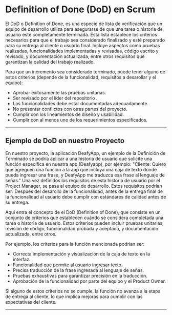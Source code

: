 
# Definition of Done (DoD) en Scrum
El DoD o Definition of Done, es una especie de lista de verificación que un equipo de desarrollo utiliza para asegurarse de que una tarea o historia de usuario esté completamente terminada. Esta lista establece los criterios necesarios para que el trabajo sea considerado finalizado y esté preparado para su entrega al cliente o usuario final. Incluye aspectos como pruebas realizadas, funcionalidades implementadas y revisadas, código escrito y revisado, y documentación actualizada, entre otros requisitos que garantizan la calidad del trabajo realizado.

Para que un incremento sea considerado terminado, puede tener alguno de estos criterios (depende de la funcionalidad, requisitos a desarollar y el equipo):

+ Aprobar exitosamente las pruebas unitarias.
+ Ser revisado por el líder del repositorio .
+ Las funcionalidades debe estar documentadas adecuadamente.
+ No presentar conflictos con otras partes del proyecto.
+ Cumplir con los lineamientos de diseño y usabilidad.
+ Cumplir con al menos uno de los requerimientos especificados.
  
---

## Ejemplo de DoD en nuestro Proyecto

En nuestro proyecto, la aplicación DeafyApp, un ejemplo de la Definición de Terminado se podría aplicar a una historia de usuario que solicite una función específica en nuestra app (Deafyapp), por ejemplo:
"Cliente: Quiero que agreguen una función a la app que incluya una caja de texto donde pueda ingresar una frase, y DeafyApp me traduzca esa frase al lenguaje de señas."
Una vez definidos los requisitos de esta historia de usuario por el Project Manager, se pasa al equipo de desarrollo. Estos requisitos podrían ser:
Despues del desarollo de la funcionalidad, antes de la entrega final de la funcionalidad al usuario debe cumplir con estándares de calidad antes de su entrega.

Aqui entra el concepto de el DoD (Definition of Done), que consiste en un conjunto de criterios que establecen cuándo se considera completada una tarea o historia de usuario. Estos criterios pueden incluir pruebas unitarias, revisión de código, funcionalidad probada y aceptada, y documentación actualizada, entre otros.

Por ejemplo, los criterios para la función mencionada podrían ser:

+ Correcta implementación y visualización de la caja de texto en la interfaz.
+ Funcionalidad que permite al usuario ingresar texto.
+ Precisa traducción de la frase ingresada al lenguaje de señas.
+ Pruebas exhaustivas para garantizar precisión en la traducción.
+ Aprobación de la funcionalidad por parte del equipo y el Product Owner.

Si alguno de estos criterios no se cumple, la función no avanza a la etapa de entrega al cliente, lo que implica mejoras para cumplir con las expectativas del cliente.

---
